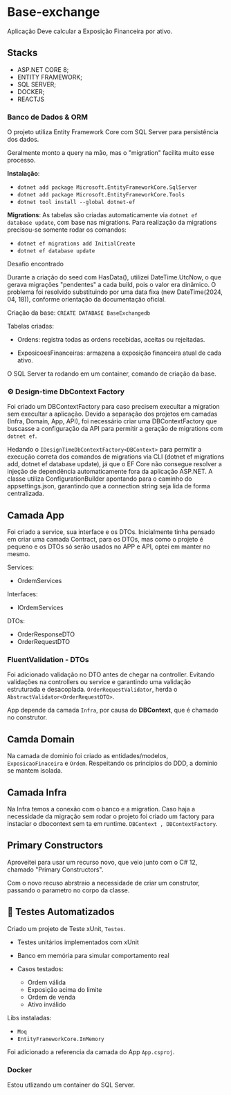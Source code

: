 # Base-exchange
Aplicação Deve calcular a Exposição Financeira por ativo.

## Stacks
- ASP.NET CORE 8;
- ENTITY FRAMEWORK;
- SQL SERVER;
- DOCKER;
- REACTJS

### Banco de Dados & ORM
 O projeto utiliza Entity Framework Core com SQL Server para persistência dos dados.
 
 Geralmente monto a query na mão, mas o "migration" facilita muito esse processo.
 
 **Instalação**:
 - ```dotnet add package Microsoft.EntityFrameworkCore.SqlServer```
 - ```dotnet add package Microsoft.EntityFrameworkCore.Tools```
 - ```dotnet tool install --global dotnet-ef```
 
 **Migrations**:
 As tabelas são criadas automaticamente via ```dotnet ef database update```, com base nas migrations.
 Para realização da migrations precisou-se somente rodar os comandos:
 - ```dotnet ef migrations add InitialCreate```
 - ```dotnet ef database update```
 
 Desafio encontrado
 
 Durante a criação do seed com HasData(), utilizei DateTime.UtcNow, o que gerava migrações "pendentes" a cada build, pois o valor era dinâmico. O problema foi resolvido substituindo por uma data fixa (new DateTime(2024, 04, 18)), conforme orientação da documentação oficial.
 
 Criação da base: ```CREATE DATABASE BaseExchangedb```
 
 Tabelas criadas:
 
 - Ordens: registra todas as ordens recebidas, aceitas ou rejeitadas.
 
 - ExposicoesFinanceiras: armazena a exposição financeira atual de cada ativo.
 
  O SQL Server ta rodando em um container, comando de criação da base.

### ⚙️  Design-time DbContext Factory 
 Foi criado um DBContextFactory para caso precisem execultar a migration sem execultar a aplicação.
 Devido a separação dos projetos em camadas (Infra, Domain, App, API), foi necessário criar uma DBContextFactory que buscasse a configuração da API para permitir a geração de migrations com ```dotnet ef```.
 
 Hedando o ```IDesignTimeDbContextFactory<DBContext>``` para permitir a execução correta dos comandos de migrations via CLI (dotnet ef migrations add, dotnet ef database update), já que o EF Core não    consegue resolver a injeção de dependência automaticamente fora da aplicação ASP.NET.
  A classe utiliza ConfigurationBuilder apontando para o caminho do appsettings.json, garantindo que a connection string seja lida de forma centralizada.
## Camada App
 Foi criado a service, sua interface e os DTOs. Inicialmente tinha pensado em criar uma camada Contract, para os DTOs, mas como o projeto é pequeno e os DTOs só serão usados no APP e API, optei em manter no mesmo.
 
 Services:
 - OrdemServices
   
 Interfaces:
 - IOrdemServices
   
 DTOs:
 - OrderResponseDTO
 - OrderRequestDTO

 ### FluentValidation - DTOs
  Foi adicionado validação no DTO antes de chegar na controller. Evitando validações na controllers ou service e garantindo uma validação estruturada e desacoplada.
   ```OrderRequestValidator```, herda o ```AbstractValidator<OrderRequestDTO>```.
  
 App depende da camada ```Infra```, por causa do **DBContext**, que é chamado no construtor.

## Camda Domain
Na camada de dominio foi criado as entidades/modelos, ```ExposicaoFinaceira``` e ```Ordem```. 
Respeitando os principios do DDD, a dominio se mantem isolada.

## Camada Infra
Na Infra temos a conexão com o banco e a migration. Caso haja a necessidade da migração sem rodar o projeto foi criado um factory para instaciar o dbocontext sem ta em runtime.
```DBContext , DBContextFactory```.
## Primary Constructors
Aproveitei para usar um recurso novo, que veio junto com o C# 12, chamado "Primary Constructors".

Com o novo recuso abrstraio a necessidade de criar um construtor, passando o parametro no corpo da classe.

## 🧪 Testes Automatizados
Criado um projeto de Teste xUnit, ```Testes```.

- Testes unitários implementados com xUnit
 
- Banco em memória para simular comportamento real
- Casos testados:
  - Ordem válida
  - Exposição acima do limite
  - Ordem de venda
  - Ativo inválido
    
Libs instaladas:
- ```Moq```
- ```EntityFrameworkCore.InMemory```
  
Foi adicionado a referencia da camada do App ```App.csproj```.

### Docker
Estou utlizando um container do SQL Server.

